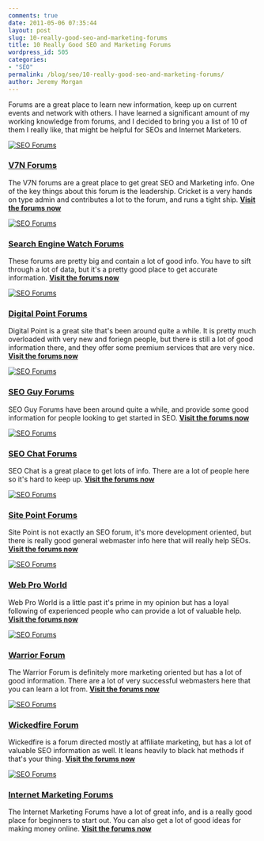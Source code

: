 ```yaml
---
comments: true
date: 2011-05-06 07:35:44
layout: post
slug: 10-really-good-seo-and-marketing-forums
title: 10 Really Good SEO and Marketing Forums
wordpress_id: 505
categories:
- "SEO"
permalink: /blog/seo/10-really-good-seo-and-marketing-forums/
author: Jeremy Morgan
---
```



Forums are a great place to learn new information, keep up on current events and network with others. I have learned a significant amount of my working knowledge from forums, and I decided to bring you a list of 10 of them I really like, that might be helpful for SEOs and Internet Marketers.

[![SEO Forums](http://s3-us-west-1.amazonaws.com/jeremymorgan/wp-content/uploads/2011/05/seo-forums-v7n.jpg)](http://www.v7n.com/forums/)
### [V7N Forums](http://www.v7n.com/forums/)
The V7N forums are a great place to get great SEO and Marketing info. One of the key things about this forum is the leadership. Cricket is a very hands on type admin and contributes a lot to the forum, and runs a tight ship.
[**Visit the forums now**](http://www.v7n.com/forums/)

[![SEO Forums](http://s3-us-west-1.amazonaws.com/jeremymorgan/wp-content/uploads/2011/05/seo-forums-searchenginewatch.jpg)](http://forums.searchenginewatch.com/)
### [Search Engine Watch Forums](http://forums.searchenginewatch.com/)
These forums are pretty big and contain a lot of good info. You have to sift through a lot of data, but it's a pretty good place to get accurate information.
[**Visit the forums now**](http://forums.searchenginewatch.com/)

[![SEO Forums](http://s3-us-west-1.amazonaws.com/jeremymorgan/wp-content/uploads/2011/05/seo-forums-digitalpoint.jpg)](http://forums.digitalpoint.com/)
### [Digital Point Forums](http://forums.digitalpoint.com/)
Digital Point is a great site that's been around quite a while. It is pretty much overloaded with very new and foriegn people, but there is still a lot of good information there, and they offer some premium services that are very nice.
[**Visit the forums now**](http://forums.digitalpoint.com/)

[![SEO Forums](http://s3-us-west-1.amazonaws.com/jeremymorgan/wp-content/uploads/2011/05/seo-forums-seoguy.jpg)](http://www.seo-guy.com/forum/)
### [SEO Guy Forums](http://www.seo-guy.com/forum/)
SEO Guy Forums have been around quite a while, and provide some good information for people looking to get started in SEO.
[**Visit the forums now**](http://www.seo-guy.com/forum/)

[![SEO Forums](http://s3-us-west-1.amazonaws.com/jeremymorgan/wp-content/uploads/2011/05/seo-forums-seochat.jpg)](http://forums.seochat.com/)
### [SEO Chat Forums](http://forums.seochat.com/)
SEO Chat is a great place to get lots of info. There are a lot of people here so it's hard to keep up.
[**Visit the forums now**](http://forums.seochat.com/)

[![SEO Forums](http://s3-us-west-1.amazonaws.com/jeremymorgan/wp-content/uploads/2011/05/seo-forums-sitepoint.jpg)](http://www.sitepoint.com/forums/)
### [Site Point Forums](http://www.sitepoint.com/forums/)
Site Point is not exactly an SEO forum, it's more development oriented, but there is really good general webmaster info here that will really help SEOs.
[**Visit the forums now**](http://www.sitepoint.com/forums/)

[![SEO Forums](http://s3-us-west-1.amazonaws.com/jeremymorgan/wp-content/uploads/2011/05/seo-forums-webproworld.jpg)](http://www.webproworld.com/webmaster-forum/forum.php)
### [Web Pro World](http://www.webproworld.com/webmaster-forum/forum.php)
Web Pro World is a little past it's prime in my opinion but has a loyal following of experienced people who can provide a lot of valuable help.
[**Visit the forums now**](http://www.webproworld.com/webmaster-forum/forum.php)

[![SEO Forums](http://s3-us-west-1.amazonaws.com/jeremymorgan/wp-content/uploads/2011/05/seo-forums-warrior.jpg)](http://www.warriorforum.com/)
### [Warrior Forum](http://www.warriorforum.com/)
The Warrior Forum is definitely more marketing oriented but has a lot of good information. There are a lot of very successful webmasters here that you can learn a lot from.
[**Visit the forums now**](http://www.warriorforum.com/)

[![SEO Forums](http://s3-us-west-1.amazonaws.com/jeremymorgan/wp-content/uploads/2011/05/seo-forums-wickedfire.jpg)](http://www.wickedfire.com/)
### [Wickedfire Forum](http://www.wickedfire.com/)
Wickedfire is a forum directed mostly at affiliate marketing, but has a lot of valuable SEO information as well. It leans heavily to black hat methods if that's your thing.
[**Visit the forums now**](http://www.wickedfire.com/)

[![SEO Forums](http://s3-us-west-1.amazonaws.com/jeremymorgan/wp-content/uploads/2011/05/seo-forums-internetmarketing.jpg)](http://www.internetmarketingforums.net/)
### [Internet Marketing Forums](http://www.internetmarketingforums.net/)
The Internet Marketing Forums have a lot of great info, and is a really good place for beginners to start out. You can also get a lot of good ideas for making money online.
[**Visit the forums now**](http://www.internetmarketingforums.net/)

